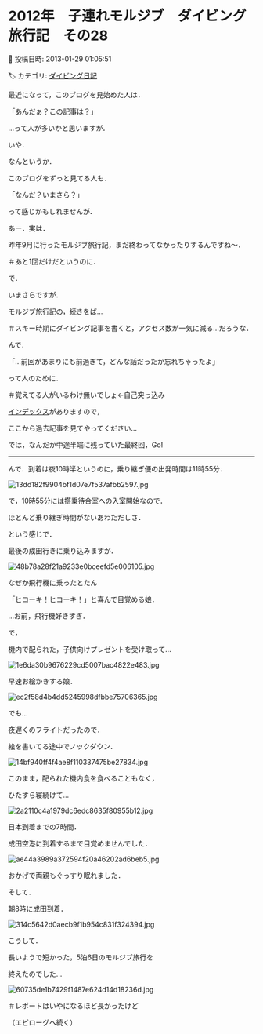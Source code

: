 # 2012年　子連れモルジブ　ダイビング旅行記　その28

📅 投稿日時: 2013-01-29 01:05:51

🏷️ カテゴリ: [ダイビング日記](ce3a7a8d424d112fce83ee85c81a0e344.md)

最近になって，このブログを見始めた人は．


「あんだぁ？この記事は？」


…って人が多いかと思いますが．





いや．


なんというか．


このブログをずっと見てる人も．


「なんだ？いまさら？」


って感じかもしれませんが．





あー．実は．


昨年9月に行ったモルジブ旅行記，まだ終わってなかったりするんですね～．


＃あと1回だけだというのに．





で．


いまさらですが．


モルジブ旅行記の，続きをば…


＃スキー時期にダイビング記事を書くと，アクセス数が一気に減る…だろうな．





んで．


「…前回があまりにも前過ぎて，どんな話だったか忘れちゃったよ」


って人のために．


＃覚えてる人がいるわけ無いでしょ←自己突っ込み


[インデックス](ec98a006a47afaa77adc456396ee3f27a.md)がありますので，


ここから過去記事を見てやってください…





では，なんだか中途半端に残っていた最終回，Go!


----





んで．到着は夜10時半というのに，乗り継ぎ便の出発時間は11時55分．




![13dd182f9904bf1d07e7f537afbb2597.jpg](images/13dd182f9904bf1d07e7f537afbb2597.jpg)




で，10時55分には搭乗待合室への入室開始なので．


ほとんど乗り継ぎ時間がないあわただしさ．





という感じで．


最後の成田行きに乗り込みますが．




![48b78a28f21a9233e0bceefd5e006105.jpg](images/48b78a28f21a9233e0bceefd5e006105.jpg)




なぜか飛行機に乗ったとたん


「ヒコーキ！ヒコーキ！」と喜んで目覚める娘．


…お前，飛行機好きすぎ．





で，


機内で配られた，子供向けプレゼントを受け取って…




![1e6da30b9676229cd5007bac4822e483.jpg](images/1e6da30b9676229cd5007bac4822e483.jpg)




早速お絵かきする娘．




![ec2f58d4b4dd5245998dfbbe75706365.jpg](images/ec2f58d4b4dd5245998dfbbe75706365.jpg)




でも…


夜遅くのフライトだったので．


絵を書いてる途中でノックダウン．




![14bf940ff4f4ae8f110337475be27834.jpg](images/14bf940ff4f4ae8f110337475be27834.jpg)




このまま，配られた機内食を食べることもなく，


ひたすら寝続けて…




![2a2110c4a1979dc6edc8635f80955b12.jpg](images/2a2110c4a1979dc6edc8635f80955b12.jpg)




日本到着までの7時間．


成田空港に到着するまで目覚めませんでした．




![ae44a3989a372594f20a46202ad6beb5.jpg](images/ae44a3989a372594f20a46202ad6beb5.jpg)




おかげで両親もぐっすり眠れました．





そして．


朝8時に成田到着．




![314c5642d0aecb9f1b954c831f324394.jpg](images/314c5642d0aecb9f1b954c831f324394.jpg)







こうして．


長いようで短かった，5泊6日のモルジブ旅行を


終えたのでした…




![60735de1b7429f1487e624d14d18236d.jpg](images/60735de1b7429f1487e624d14d18236d.jpg)




＃レポートはいやになるほど長かったけど





（エピローグへ続く）

